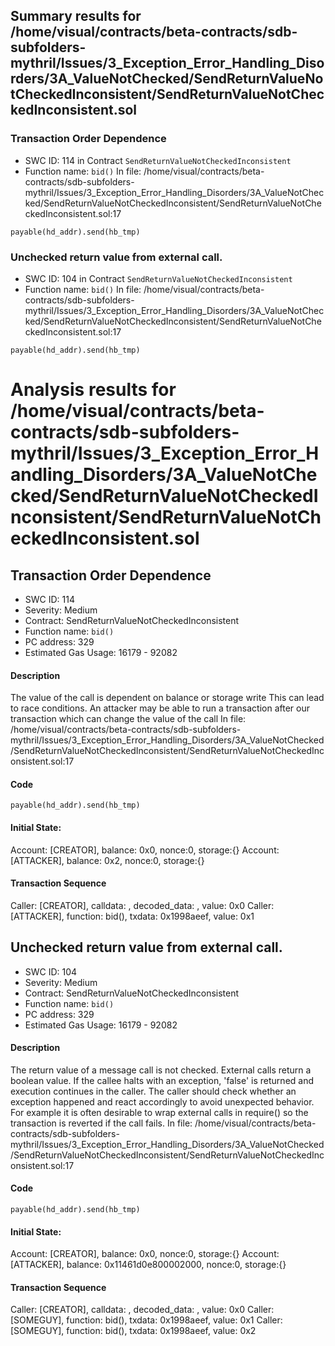 ## Summary results for /home/visual/contracts/beta-contracts/sdb-subfolders-mythril/Issues/3_Exception_Error_Handling_Disorders/3A_ValueNotChecked/SendReturnValueNotCheckedInconsistent/SendReturnValueNotCheckedInconsistent.sol
### Transaction Order Dependence
- SWC ID: 114 in Contract `SendReturnValueNotCheckedInconsistent`
- Function name: `bid()`
In file: /home/visual/contracts/beta-contracts/sdb-subfolders-mythril/Issues/3_Exception_Error_Handling_Disorders/3A_ValueNotChecked/SendReturnValueNotCheckedInconsistent/SendReturnValueNotCheckedInconsistent.sol:17
```
payable(hd_addr).send(hb_tmp)
```
### Unchecked return value from external call.
- SWC ID: 104 in Contract `SendReturnValueNotCheckedInconsistent`
- Function name: `bid()`
In file: /home/visual/contracts/beta-contracts/sdb-subfolders-mythril/Issues/3_Exception_Error_Handling_Disorders/3A_ValueNotChecked/SendReturnValueNotCheckedInconsistent/SendReturnValueNotCheckedInconsistent.sol:17
```
payable(hd_addr).send(hb_tmp)
```
# Analysis results for /home/visual/contracts/beta-contracts/sdb-subfolders-mythril/Issues/3_Exception_Error_Handling_Disorders/3A_ValueNotChecked/SendReturnValueNotCheckedInconsistent/SendReturnValueNotCheckedInconsistent.sol

## Transaction Order Dependence
- SWC ID: 114
- Severity: Medium
- Contract: SendReturnValueNotCheckedInconsistent
- Function name: `bid()`
- PC address: 329
- Estimated Gas Usage: 16179 - 92082

#### Description

The value of the call is dependent on balance or storage write
This can lead to race conditions. An attacker may be able to run a transaction after our transaction which can change the value of the call
In file: /home/visual/contracts/beta-contracts/sdb-subfolders-mythril/Issues/3_Exception_Error_Handling_Disorders/3A_ValueNotChecked/SendReturnValueNotCheckedInconsistent/SendReturnValueNotCheckedInconsistent.sol:17

#### Code

```
payable(hd_addr).send(hb_tmp)
```

#### Initial State:

Account: [CREATOR], balance: 0x0, nonce:0, storage:{}
Account: [ATTACKER], balance: 0x2, nonce:0, storage:{}

#### Transaction Sequence

Caller: [CREATOR], calldata: , decoded_data: , value: 0x0
Caller: [ATTACKER], function: bid(), txdata: 0x1998aeef, value: 0x1


## Unchecked return value from external call.
- SWC ID: 104
- Severity: Medium
- Contract: SendReturnValueNotCheckedInconsistent
- Function name: `bid()`
- PC address: 329
- Estimated Gas Usage: 16179 - 92082

#### Description

The return value of a message call is not checked.
External calls return a boolean value. If the callee halts with an exception, 'false' is returned and execution continues in the caller. The caller should check whether an exception happened and react accordingly to avoid unexpected behavior. For example it is often desirable to wrap external calls in require() so the transaction is reverted if the call fails.
In file: /home/visual/contracts/beta-contracts/sdb-subfolders-mythril/Issues/3_Exception_Error_Handling_Disorders/3A_ValueNotChecked/SendReturnValueNotCheckedInconsistent/SendReturnValueNotCheckedInconsistent.sol:17

#### Code

```
payable(hd_addr).send(hb_tmp)
```

#### Initial State:

Account: [CREATOR], balance: 0x0, nonce:0, storage:{}
Account: [ATTACKER], balance: 0x11461d0e800002000, nonce:0, storage:{}

#### Transaction Sequence

Caller: [CREATOR], calldata: , decoded_data: , value: 0x0
Caller: [SOMEGUY], function: bid(), txdata: 0x1998aeef, value: 0x1
Caller: [SOMEGUY], function: bid(), txdata: 0x1998aeef, value: 0x2


